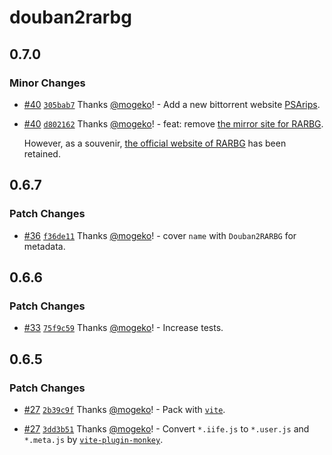 # douban2rarbg

## 0.7.0

### Minor Changes

- [#40](https://github.com/mogeko/userscripts/pull/40) [`305bab7`](https://github.com/mogeko/userscripts/commit/305bab7cc4f25b38ebb788853ffb40a394b2d730) Thanks [@mogeko](https://github.com/mogeko)! - Add a new bittorrent website [PSArips](https://psa.wf).

- [#40](https://github.com/mogeko/userscripts/pull/40) [`d802162`](https://github.com/mogeko/userscripts/commit/d8021627f684e2bda9973543f6eea865ce1d7e89) Thanks [@mogeko](https://github.com/mogeko)! - feat: remove [the mirror site for RARBG](https://rarbgmirror.com).

  However, as a souvenir, [the official website of RARBG](https://rarbg.to) has been retained.

## 0.6.7

### Patch Changes

- [#36](https://github.com/mogeko/userscripts/pull/36) [`f36de11`](https://github.com/mogeko/userscripts/commit/f36de116b34edc68ea014d846ab7094c9b2d1ad6) Thanks [@mogeko](https://github.com/mogeko)! - cover `name` with `Douban2RARBG` for metadata.

## 0.6.6

### Patch Changes

- [#33](https://github.com/mogeko/userscripts/pull/33) [`75f9c59`](https://github.com/mogeko/userscripts/commit/75f9c59f3fa6dbb9700ae81479dec91bfcf43643) Thanks [@mogeko](https://github.com/mogeko)! - Increase tests.

## 0.6.5

### Patch Changes

- [#27](https://github.com/mogeko/userscripts/pull/27) [`2b39c9f`](https://github.com/mogeko/userscripts/commit/2b39c9f4ee6a1b4008ca6691d1060e64d464c61c) Thanks [@mogeko](https://github.com/mogeko)! - Pack with [`vite`](https://vitejs.dev).

- [#27](https://github.com/mogeko/userscripts/pull/27) [`3dd3b51`](https://github.com/mogeko/userscripts/commit/3dd3b5103ca9ac0e5240ba6f9f28d475ed234bc8) Thanks [@mogeko](https://github.com/mogeko)! - Convert `*.iife.js` to `*.user.js` and `*.meta.js` by [`vite-plugin-monkey`](https://github.com/lisonge/vite-plugin-monkey/tree/main).
